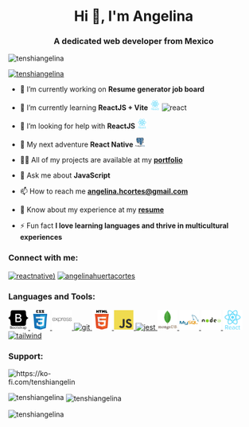 <h1 align="center">Hi 👋, I'm Angelina</h1>
<h3 align="center">A dedicated web developer from Mexico</h3>

<p align="left"> <img src="https://komarev.com/ghpvc/?username=tenshiangelina&label=Profile%20views&color=0e75b6&style=flat" alt="tenshiangelina" /> </p>

<p align="left"> <a href="https://github.com/ryo-ma/github-profile-trophy"><img src="https://github-profile-trophy.vercel.app/?username=tenshiangelina" alt="tenshiangelina" /></a> </p>

- 🔭 I’m currently working on **Resume generator job board**

- 🌱 I’m currently learning **ReactJS + Vite** <img src="https://raw.githubusercontent.com/devicons/devicon/master/icons/react/react-original-wordmark.svg" alt="react" width="20" height="20"/> <img src="https://vitejs.dev/logo.svg" alt="react" width="20" height="20"/>

- 🤝 I’m looking for help with **ReactJS** <img src="https://raw.githubusercontent.com/devicons/devicon/master/icons/react/react-original-wordmark.svg" alt="react" width="20" height="20"/>

- 🌸 My next adventure **React Native** <img src="https://raw.githubusercontent.com/devicons/devicon/master/icons/postgresql/postgresql-original-wordmark.svg" alt="postgresql" width="20" height="20"/>

- 👨‍💻 All of my projects are available at my **[portfolio](https://www.angelinacortes.dev)**

- 💬 Ask me about **JavaScript**

- 📫 How to reach me **angelina.hcortes@gmail.com**

- 📄 Know about my experience at my **[resume](https://drive.google.com/file/d/1IRg3AVHVsat8linbqB5xO-Zc6E-xo7W-/view?usp=sharing)**

- ⚡ Fun fact **I love learning languages and thrive in multicultural experiences**

<h3 align="left">Connect with me:</h3>
<p align="left">
<a href="https://twitter.com/angelinahcortes" target="blank"><img align="center" src="[https://raw.githubusercontent.com/rahuldkjain/github-profile-readme-generator/master/src/images/icons/Social/twitter.svg](https://reactnative.dev/img/header_logo.svg" alt="reactnative)" alt="angelinahcortes" height="30" width="40" /></a>
<a href="https://linkedin.com/in/angelinahuertacortes" target="blank"><img align="center" src="https://raw.githubusercontent.com/rahuldkjain/github-profile-readme-generator/master/src/images/icons/Social/linked-in-alt.svg" alt="angelinahuertacortes" height="30" width="40" /></a>
</p>

<h3 align="left">Languages and Tools:</h3>
<p align="left"> <a href="https://getbootstrap.com" target="_blank" rel="noreferrer"> <img src="https://raw.githubusercontent.com/devicons/devicon/master/icons/bootstrap/bootstrap-plain-wordmark.svg" alt="bootstrap" width="40" height="40"/> </a> <a href="https://www.w3schools.com/css/" target="_blank" rel="noreferrer"> <img src="https://raw.githubusercontent.com/devicons/devicon/master/icons/css3/css3-original-wordmark.svg" alt="css3" width="40" height="40"/> </a> <a href="https://expressjs.com" target="_blank" rel="noreferrer"> <img src="https://raw.githubusercontent.com/devicons/devicon/master/icons/express/express-original-wordmark.svg" alt="express" width="40" height="40"/> </a> <a href="https://git-scm.com/" target="_blank" rel="noreferrer"> <img src="https://www.vectorlogo.zone/logos/git-scm/git-scm-icon.svg" alt="git" width="40" height="40"/> </a> <a href="https://www.w3.org/html/" target="_blank" rel="noreferrer"> <img src="https://raw.githubusercontent.com/devicons/devicon/master/icons/html5/html5-original-wordmark.svg" alt="html5" width="40" height="40"/> </a> <a href="https://developer.mozilla.org/en-US/docs/Web/JavaScript" target="_blank" rel="noreferrer"> <img src="https://raw.githubusercontent.com/devicons/devicon/master/icons/javascript/javascript-original.svg" alt="javascript" width="40" height="40"/> </a> <a href="https://jestjs.io" target="_blank" rel="noreferrer"> <img src="https://www.vectorlogo.zone/logos/jestjsio/jestjsio-icon.svg" alt="jest" width="40" height="40"/> </a> <a href="https://www.mongodb.com/" target="_blank" rel="noreferrer"> <img src="https://raw.githubusercontent.com/devicons/devicon/master/icons/mongodb/mongodb-original-wordmark.svg" alt="mongodb" width="40" height="40"/> </a> <a href="https://www.mysql.com/" target="_blank" rel="noreferrer"> <img src="https://raw.githubusercontent.com/devicons/devicon/master/icons/mysql/mysql-original-wordmark.svg" alt="mysql" width="40" height="40"/> </a> <a href="https://nodejs.org" target="_blank" rel="noreferrer"> <img src="https://raw.githubusercontent.com/devicons/devicon/master/icons/nodejs/nodejs-original-wordmark.svg" alt="nodejs" width="40" height="40"/> </a> <a href="https://reactjs.org/" target="_blank" rel="noreferrer"> <img src="https://raw.githubusercontent.com/devicons/devicon/master/icons/react/react-original-wordmark.svg" alt="react" width="40" height="40"/> </a> <a href="https://tailwindcss.com/" target="_blank" rel="noreferrer"> <img src="https://www.vectorlogo.zone/logos/tailwindcss/tailwindcss-icon.svg" alt="tailwind" width="40" height="40"/> </a> </p>

<h3 align="left">Support:</h3>
<p><a href="https://ko-fi.com/https://ko-fi.com/tenshiangelina"> <img align="left" src="https://cdn.ko-fi.com/cdn/kofi3.png?v=3" height="33" width="140" alt="https://ko-fi.com/tenshiangelina" /></a></p><br><br>

<p><img align="left" src="https://github-readme-stats.vercel.app/api/top-langs?username=tenshiangelina&show_icons=true&locale=en&layout=compact" alt="tenshiangelina" /></p>

<p>&nbsp;<img align="center" src="https://github-readme-stats.vercel.app/api?username=tenshiangelina&show_icons=true&locale=en" alt="tenshiangelina" /></p>

<p><img align="center" src="https://github-readme-streak-stats.herokuapp.com/?user=tenshiangelina&" alt="tenshiangelina" /></p>

